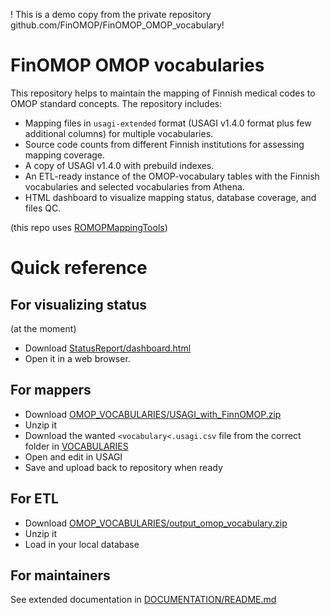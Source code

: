 
! This is a demo copy from the private repository github.com/FinOMOP/FinOMOP_OMOP_vocabulary!

# FinOMOP OMOP vocabularies 

This repository helps to maintain the mapping of Finnish medical codes to OMOP standard concepts. 
The repository includes:
- Mapping files in `usagi-extended` format (USAGI v1.4.0 format plus few additional columns) for multiple vocabularies. 
- Source code counts from different Finnish institutions for assessing mapping coverage. 
- A copy of USAGI v1.4.0 with prebuild indexes. 
- An ETL-ready instance of the OMOP-vocabulary tables with the Finnish vocabularies and selected vocabularies from Athena.  
- HTML dashboard to visualize mapping status, database coverage, and files QC. 

(this repo uses [ROMOPMappingTools](https://github.com/javier-gracia-tabuenca-tuni/ROMOPMappingTools))


# Quick reference

## For visualizing status 
(at the moment)

- Download  [StatusReport/dashboard.html](StatusReport/dashboard.html)
- Open it in a web browser. 

## For mappers 

- Download  [OMOP_VOCABULARIES/USAGI_with_FinnOMOP.zip](OMOP_VOCABULARIES/USAGI_with_FinnOMOP.zip)
- Unzip it
- Download the wanted `<vocabulary<.usagi.csv` file from the correct folder in [VOCABULARIES](VOCABULARIES)
- Open and edit in USAGI
- Save and upload back to repository when ready 

## For ETL

- Download  [OMOP_VOCABULARIES/output_omop_vocabulary.zip](OMOP_VOCABULARIES/output_omop_vocabulary.zip) 
- Unzip it
- Load in your local database 

## For maintainers 
See extended documentation in [DOCUMENTATION/README.md](./DOCUMENTATION/README.md)



